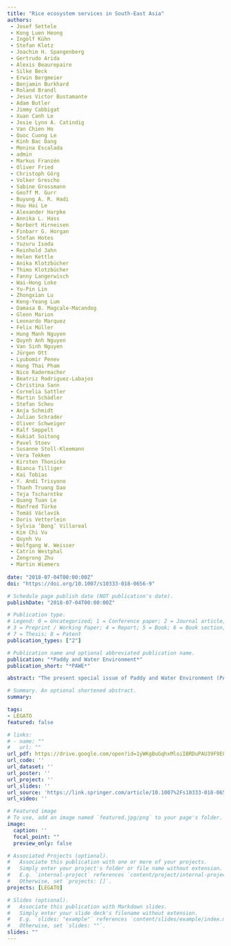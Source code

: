 ```yaml
---
title: "Rice ecosystem services in South-East Asia"
authors:
 - Josef Settele
 - Kong Luen Heong
 - Ingolf Kühn
 - Stefan Klotz
 - Joachim H. Spangenberg
 - Gertrudo Arida
 - Alexis Beaurepaire
 - Silke Beck
 - Erwin Bergmeier
 - Benjamin Burkhard
 - Roland Brandl
 - Jesus Victor Bustamante
 - Adam Butler
 - Jimmy Cabbigat
 - Xuan Canh Le
 - Josie Lynn A. Catindig
 - Van Chien Ho
 - Quoc Cuong Le
 - Kinh Bac Dang
 - Monina Escalada
 - admin
 - Markus Franzén
 - Oliver Fried
 - Christoph Görg
 - Volker Grescho
 - Sabine Grossmann
 - Geoff M. Gurr
 - Buyung A. R. Hadi
 - Huu Hai Le
 - Alexander Harpke
 - Annika L. Hass
 - Norbert Hirneisen
 - Finbarr G. Horgan
 - Stefan Hotes
 - Yuzuru Isoda
 - Reinhold Jahn
 - Helen Kettle
 - Anika Klotzbücher
 - Thimo Klotzbücher
 - Fanny Langerwisch
 - Wai-Hong Loke
 - Yu-Pin Lin
 - Zhongxian Lu
 - Keng-Yeang Lum
 - Damasa B. Magcale-Macandog
 - Glenn Marion
 - Leonardo Marquez
 - Felix Müller
 - Hung Manh Nguyen
 - Quynh Anh Nguyen
 - Van Sinh Nguyen
 - Jürgen Ott
 - Lyubomir Penev
 - Hong Thai Pham
 - Nico Radermacher
 - Beatriz Rodriguez-Labajos
 - Christina Sann
 - Cornelia Sattler
 - Martin Schädler
 - Stefan Scheu
 - Anja Schmidt
 - Julian Schrader
 - Oliver Schweiger
 - Ralf Seppelt
 - Kukiat Soitong
 - Pavel Stoev
 - Susanne Stoll-Kleemann
 - Vera Tekken
 - Kirsten Thonicke
 - Bianca Tilliger
 - Kai Tobias
 - Y. Andi Trisyono
 - Thanh Truong Dao
 - Teja Tscharntke
 - Quang Tuan Le
 - Manfred Türke
 - Tomáš Václavík
 - Doris Vetterlein
 - Sylvia ’Bong’ Villareal
 - Kim Chi Vu
 - Quynh Vu
 - Wolfgang W. Weisser
 - Catrin Westphal
 - Zengrong Zhu
 - Martin Wiemers
 
date: "2018-07-04T00:00:00Z"
doi: "https://doi.org/10.1007/s10333-018-0656-9"

# Schedule page publish date (NOT publication's date).
publishDate: "2018-07-04T00:00:00Z"

# Publication type.
# Legend: 0 = Uncategorized; 1 = Conference paper; 2 = Journal article;
# 3 = Preprint / Working Paper; 4 = Report; 5 = Book; 6 = Book section;
# 7 = Thesis; 8 = Patent
publication_types: ["2"]

# Publication name and optional abbreviated publication name.
publication: "*Paddy and Water Environment*"
publication_short: "*PAWE*"

abstract: "The present special issue of Paddy and Water Environment (PAWE) focuses on Ecosystem Services in Irrigated Rice Landscapes as dealt with in the project “LEGATO—Land-use intensity and Ecological enGineering—Assessment Tools for risks and Opportunities in irrigated rice based production systems’’ (Settele et al. 2015; http://www.legato-project.net/). The project aimed at advancing long-term sustainable development of irrigated rice landscapes against risks arising from multiple aspects of global change. It encompassed 20 contract partners from six countries and two international organisations as core members as well as numerous associated partners and/or advisory board members (see addresses of authors). LEGATO was part of the framework programme ‘FONA—Research for Sustainability’ (a funding scheme of the German Federal Ministry of Education and Research—BMBF) and was supported by GLUES—the scientific coordination and synthesis project (http://modul-a.nachhaltiges-landmanagement.de/en/scientific-coordination-glues/)."

# Summary. An optional shortened abstract.
summary: 

tags:
- LEGATO
featured: false

# links:
# - name: ""
#   url: ""
url_pdf: https://drive.google.com/open?id=1yWKgBuGqhxMloiIBRDuPAU39F9E8MKrn
url_code: ''
url_dataset: ''
url_poster: ''
url_project: ''
url_slides: ''
url_source: 'https://link.springer.com/article/10.1007%2Fs10333-018-0656-9'
url_video: ''

# Featured image
# To use, add an image named `featured.jpg/png` to your page's folder. 
image:
  caption: ''
  focal_point: ""
  preview_only: false

# Associated Projects (optional).
#   Associate this publication with one or more of your projects.
#   Simply enter your project's folder or file name without extension.
#   E.g. `internal-project` references `content/project/internal-project/index.md`.
#   Otherwise, set `projects: []`.
projects: [LEGATO]

# Slides (optional).
#   Associate this publication with Markdown slides.
#   Simply enter your slide deck's filename without extension.
#   E.g. `slides: "example"` references `content/slides/example/index.md`.
#   Otherwise, set `slides: ""`.
slides: ""
---
```


